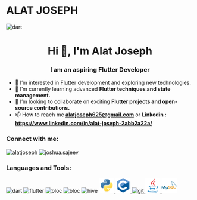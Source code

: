 # ALAT JOSEPH 

<img src="https://github.com/user-attachments/assets/7a30f8a1-ba37-44e2-af69-4ff8db10fb41" alt="dart" width="1000" height="250"/> </a> 
<h1 align="center">Hi 👋, I'm Alat Joseph</h1>
<h3 align="center">I am an aspiring Flutter Developer</h3>



- 🔭 I’m interested in Flutter development and exploring new technologies.  
- 🌱 I’m currently learning advanced **Flutter techniques and state management.**
- 🤝 I’m looking to collaborate on exciting **Flutter projects and open-source contributions.** 
- 📫 How to reach me **alatjoseph625@gmail.com** or **Linkedin : https://www.linkedin.com/in/alat-joseph-2abb2a22a/**

<h3 align="left">Connect with me:</h3>
<p align="left">
<a href="https://www.linkedin.com/in/alat-joseph" target="blank"><img align="center" src="https://raw.githubusercontent.com/rahuldkjain/github-profile-readme-generator/master/src/images/icons/Social/linked-in-alt.svg" alt="alatjoseph" height="30" width="40" /></a>
<a href="https://www.instagram.com/__alat_joseph__/?igsh=eGl3Nnh4YWF6dGxj" target="blank"><img align="center" src="https://raw.githubusercontent.com/rahuldkjain/github-profile-readme-generator/master/src/images/icons/Social/instagram.svg" alt="joshua.sajeev" height="30" width="40" /></a>

</p>

<h3 align="left">Languages and Tools:</h3>
<p align="left">
 
<img src="https://uxwing.com/wp-content/themes/uxwing/download/brands-and-social-media/dart-programming-language-icon.png" alt="dart" width="40" height="40"/> </a> 
<img src="https://cdn-images-1.medium.com/max/1200/1*5-aoK8IBmXve5whBQM90GA.png" alt="flutter" width="40" height="40"/> </a> 
<img src="https://i1.wp.com/resocoder.com/wp-content/uploads/2020/08/blocsmol.png?w=694&ssl=1" alt="bloc" width="40" height="40"/> </a>
<img src="https://cdn.freebiesupply.com/logos/large/2x/firebase-1-logo-png-transparent.png" alt="bloc" width="40" height="40"/> </a>
<img src="https://avatars.githubusercontent.com/u/55202745?s=200&v=4" alt="hive" width="40" height="40"/> </a>
<a href="https://www.python.org" target="_blank" rel="noreferrer"> 
<img src="https://raw.githubusercontent.com/devicons/devicon/master/icons/python/python-original.svg" alt="python" width="40" height="40"/> </a> 
<a href="https://www.cprogramming.com/" target="_blank" rel="noreferrer">
<img src="https://raw.githubusercontent.com/devicons/devicon/master/icons/c/c-original.svg" alt="c" width="40" height="40"/> </a> 
<a href="https://git-scm.com/" target="_blank" rel="noreferrer"> 
<img src="https://www.vectorlogo.zone/logos/git-scm/git-scm-icon.svg" alt="git" width="40" height="40"/> </a> 
<a href="https://www.java.com" target="_blank" rel="noreferrer"> 
<img src="https://raw.githubusercontent.com/devicons/devicon/master/icons/java/java-original.svg" alt="java" width="40" height="40"/> </a> 
<a href="https://www.mysql.com/" target="_blank" rel="noreferrer"> 
<img src="https://raw.githubusercontent.com/devicons/devicon/master/icons/mysql/mysql-original-wordmark.svg" alt="mysql" width="40" height="40"/> </a> 
</p>


